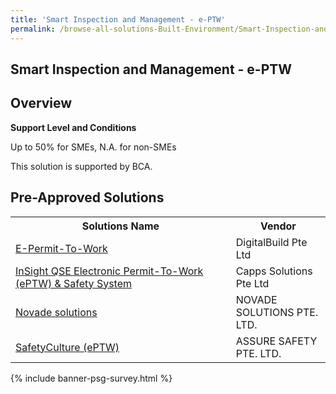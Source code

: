 ```yaml
---
title: 'Smart Inspection and Management - e-PTW'
permalink: /browse-all-solutions-Built-Environment/Smart-Inspection-and-Management---e-PTW
---
```


## Smart Inspection and Management - e-PTW
## Overview

**Support Level and Conditions**

Up to 50% for SMEs, N.A. for non-SMEs

This solution is supported by BCA.

## Pre-Approved Solutions

<table>
<tr>
<th style='width: auto;'><b>Solutions Name</b></th>
<th style='width: 30%;'><b>Vendor</b></th>
</tr>
<tr>
<td><a href='/productivity-solutions-grant/solutionrepo/202015121Z-EPrmtToWork-G' target='_blank'>E-Permit-To-Work</a><br></td>
<td>DigitalBuild Pte Ltd</td>
</tr>
<tr>
<td><a href='/productivity-solutions-grant/solutionrepo/201114849R-InSght-QSE-Elctronc-PrmtToWork-PTW-&-Sfty-Systm-G' target='_blank'>InSight QSE Electronic Permit-To-Work (ePTW) & Safety System</a><br></td>
<td>Capps Solutions Pte Ltd</td>
</tr>
<tr>
<td><a href='/productivity-solutions-grant/solutionrepo/201325667M-Novd-SLNs-G' target='_blank'>Novade solutions</a><br></td>
<td>NOVADE SOLUTIONS PTE. LTD.</td>
</tr>
<tr>
<td><a href='/productivity-solutions-grant/solutionrepo/201500224Z-SftyCultur-PTW-G' target='_blank'>SafetyCulture (ePTW)</a><br></td>
<td>ASSURE SAFETY PTE. LTD.</td>
</tr>
</table>

{% include banner-psg-survey.html %}

